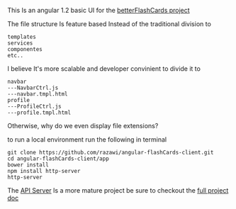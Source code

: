 
This Is an angular 1.2 basic UI for the [betterFlashCards project](https://github.com/razawi/betterFlashCards) 

The file structure Is feature based Instead of the traditional division to 
```
templates 
services 
componentes 
etc..
```
I believe It's more scalable and developer convinient to divide it to
```
navbar
---NavbarCtrl.js
---navbar.tmpl.html
profile
---ProfileCtrl.js
---profile.tmpl.html
```

Otherwise, why do we even display file extensions?

to run a local environment run the following in terminal
```
git clone https://github.com/razawi/angular-flashCards-client.git
cd angular-flashCards-client/app
bower install
npm install http-server
http-server
```

The [API Server](https://github.com/razawi/flash-cards-server) Is a more mature project 
be sure to checkout the [full project doc](https://github.com/razawi/betterFlashCards)